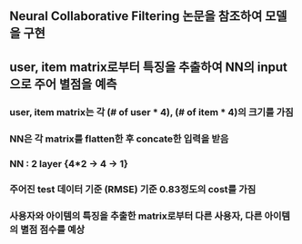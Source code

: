 ## Neural Collaborative Filtering 논문을 참조하여 모델을 구현

## user, item matrix로부터 특징을 추출하여 NN의 input으로 주어 별점을 예측

### user, item matrix는 각 (# of user * 4), (# of item * 4)의 크기를 가짐

### NN은 각 matrix를 flatten한 후 concate한 입력을 받음

### NN : 2 layer {4*2 -> 4 -> 1}

### 주어진 test 데이터 기준 (RMSE) 기준 0.83정도의 cost를 가짐

### 사용자와 아이템의 특징을 추출한 matrix로부터 다른 사용자, 다른 아이템의 별점 점수를 예상
